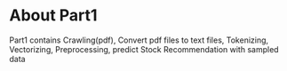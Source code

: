 # About Part1
Part1 contains Crawling(pdf), Convert pdf files to text files, Tokenizing, Vectorizing, Preprocessing, predict Stock Recommendation with sampled data
